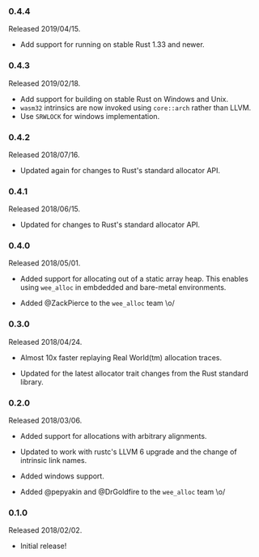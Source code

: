 ### 0.4.4

Released 2019/04/15.

* Add support for running on stable Rust 1.33 and newer.

### 0.4.3

Released 2019/02/18.

* Add support for building on stable Rust on Windows and Unix.
* `wasm32` intrinsics are now invoked using `core::arch` rather than LLVM.
* Use `SRWLOCK` for windows implementation.

### 0.4.2

Released 2018/07/16.

* Updated again for changes to Rust's standard allocator API.

### 0.4.1

Released 2018/06/15.

* Updated for changes to Rust's standard allocator API.

### 0.4.0

Released 2018/05/01.

* Added support for allocating out of a static array heap. This enables using
  `wee_alloc` in embdedded and bare-metal environments.

* Added @ZackPierce to the `wee_alloc` team \o/

### 0.3.0

Released 2018/04/24.

* Almost 10x faster replaying Real World(tm) allocation traces.

* Updated for the latest allocator trait changes from the Rust standard library.

### 0.2.0

Released 2018/03/06.

* Added support for allocations with arbitrary alignments.

* Updated to work with rustc's LLVM 6 upgrade and the change of intrinsic link
  names.

* Added windows support.

* Added @pepyakin and @DrGoldfire to the `wee_alloc` team \o/

### 0.1.0

Released 2018/02/02.

* Initial release!
